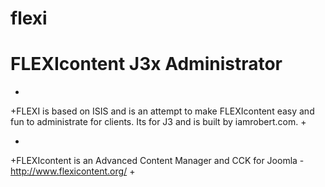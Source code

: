 flexi
=====

FLEXIcontent J3x Administrator
=====

+
+FLEXI is based on ISIS and is an attempt to make FLEXIcontent easy and fun to administrate for clients. Its for J3 and is built by iamrobert.com.
+


+
+FLEXIcontent is an Advanced Content Manager and CCK for Joomla - http://www.flexicontent.org/
+
